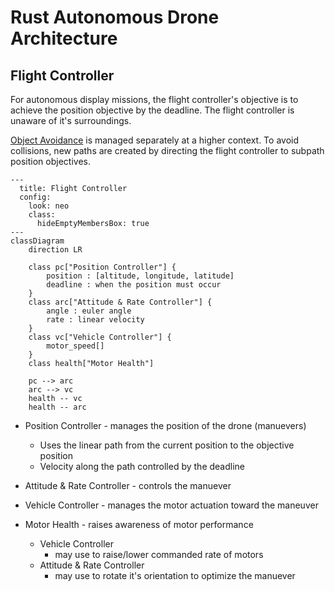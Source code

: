 Rust Autonomous Drone Architecture
================================================================================

## Flight Controller
For autonomous display missions, the flight controller's objective is to achieve
the position objective by the deadline. The flight controller is unaware of it's
surroundings.

[Object Avoidance](#ObjectAvoidance) is managed separately at a higher context.
To avoid collisions, new paths are created by directing the flight controller to
subpath position objectives.

<!-- ```mermaid
architecture-beta
    group fc(server)[Flight Controller]
        service pc(server)[Position Controller] in fc
        %% service arc(server)[Attitude & Rate Controller] in fc
        service arc(server)[Attitude Rate Controller] in fc
        service control(server)[Vehicle Controller] in fc
        service health(database)[Motor Health] in fc

    pc:R -- L:arc
    arc:R -- L:control
    control:B -- T:motors
    control:R -- L:health
    health:T -- T:arc

    group hardware(server)[Hardware]
        service motors(server)[Motors] in hardware
        service gps(server)[GPS] in hardware
        service imu(server)[IMU] in hardware

    gps:T -- B:pc
    imu:T -- B:arc
``` -->

```mermaid
---
  title: Flight Controller
  config:
    look: neo
    class:
      hideEmptyMembersBox: true
---
classDiagram
    direction LR 

    class pc["Position Controller"] {
        position : [altitude, longitude, latitude]
        deadline : when the position must occur
    }
    class arc["Attitude & Rate Controller"] {
        angle : euler angle
        rate : linear velocity
    }
    class vc["Vehicle Controller"] {
        motor_speed[]
    }
    class health["Motor Health"]

    pc --> arc
    arc --> vc
    health -- vc
    health -- arc
```

* Position Controller - manages the position of the drone (manuevers)
    * Uses the linear path from the current position to the objective position
    * Velocity along the path controlled by the deadline

* Attitude & Rate Controller - controls the manuever

* Vehicle Controller - manages the motor actuation toward the maneuver

* Motor Health - raises awareness of motor performance
    * Vehicle Controller
        * may use to raise/lower commanded rate of motors
    * Attitude & Rate Controller
        * may use to rotate it's orientation to optimize the manuever